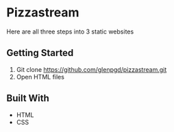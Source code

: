 # Pizzastream

Here are all three steps into 3 static websites

## Getting Started

1. Git clone https://github.com/glenpgd/pizzastream.git
2. Open HTML files

## Built With

* HTML
* CSS

